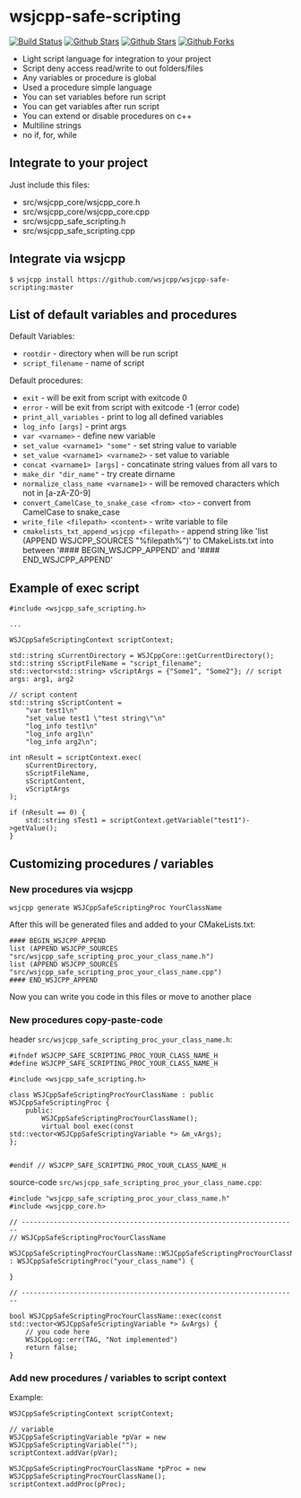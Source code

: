 # wsjcpp-safe-scripting

[![Build Status](https://api.travis-ci.org/wsjcpp/wsjcpp-safe-scripting.svg?branch=master)](https://travis-ci.org/wsjcpp/wsjcpp-safe-scripting) [![Github Stars](https://img.shields.io/github/stars/wsjcpp/wsjcpp-safe-scripting.svg?label=github%20%E2%98%85)](https://github.com/wsjcpp/wsjcpp-safe-scripting/stargazers) [![Github Stars](https://img.shields.io/github/contributors/wsjcpp/wsjcpp-safe-scripting.svg)](https://github.com/wsjcpp/wsjcpp-safe-scripting/) [![Github Forks](https://img.shields.io/github/forks/wsjcpp/wsjcpp-safe-scripting.svg?label=github%20forks)](https://github.com/wsjcpp/wsjcpp-safe-scripting/network/members)

* Light script language for integration to your project
* Script deny access read/write to out folders/files 
* Any variables or procedure is global
* Used a procedure simple language
* You can set variables before run script
* You can get variables after run script
* You can extend or disable procedures on c++ 
* Multiline strings
* no if, for, while

## Integrate to your project

Just include this files:

- src/wsjcpp_core/wsjcpp_core.h
- src/wsjcpp_core/wsjcpp_core.cpp
- src/wsjcpp_safe_scripting.h
- src/wsjcpp_safe_scripting.cpp

## Integrate via wsjcpp

```
$ wsjcpp install https://github.com/wsjcpp/wsjcpp-safe-scripting:master
```

## List of default variables and procedures

Default Variables:

- `rootdir` - directory when will be run script
- `script_filename` - name of script

Default procedures:

- `exit` - will be exit from script with exitcode 0
- `error` - will be exit from script with exitcode -1 (error code)
- `print_all_variables` - print to log all defined variables
- `log_info [args]` - print args
- `var <varname>` - define new variable
- `set_value <varname1> "some"` - set string value to variable
- `set_value <varname1> <varname2>` - set value to variable
- `concat <varname1> [args]` - concatinate string values from all vars to <varname1>
- `make_dir "dir_name"` - try create dirname
- `normalize_class_name <varname1>` - will be removed characters which not in [a-zA-Z0-9]
- `convert_CamelCase_to_snake_case <from> <to>` - convert from CamelCase to snake_case
- `write_file <filepath> <content>` - write variable to file
- `cmakelists_txt_append_wsjcpp <filepath>` - append string like 'list (APPEND WSJCPP_SOURCES "%filepath%")' to CMakeLists.txt into between '#### BEGIN_WSJCPP_APPEND' and '#### END_WSJCPP_APPEND'

## Example of exec script

```
#include <wsjcpp_safe_scripting.h>

...

WSJCppSafeScriptingContext scriptContext;

std::string sCurrentDirectory = WSJCppCore::getCurrentDirectory();
std::string sScriptFileName = "script_filename";
std::vector<std::string> vScriptArgs = {"Some1", "Some2"}; // script args: arg1, arg2

// script content
std::string sScriptContent = 
    "var test1\n"
    "set_value test1 \"test string\"\n"
    "log_info test1\n"
    "log_info arg1\n"
    "log_info arg2\n";

int nResult = scriptContext.exec(
    sCurrentDirectory, 
    sScriptFileName, 
    sScriptContent,
    vScriptArgs
);

if (nResult == 0) {
    std::string sTest1 = scriptContext.getVariable("test1")->getValue();
}
```

## Customizing procedures / variables

### New procedures via wsjcpp

```
wsjcpp generate WSJCppSafeScriptingProc YourClassName
```

After this will be generated files and added to your CMakeLists.txt:
```
#### BEGIN_WSJCPP_APPEND
list (APPEND WSJCPP_SOURCES "src/wsjcpp_safe_scripting_proc_your_class_name.h")
list (APPEND WSJCPP_SOURCES "src/wsjcpp_safe_scripting_proc_your_class_name.cpp")
#### END_WSJCPP_APPEND
```

Now you can write you code in this files or move to another place

### New procedures copy-paste-code

header `src/wsjcpp_safe_scripting_proc_your_class_name.h`:
```
#ifndef WSJCPP_SAFE_SCRIPTING_PROC_YOUR_CLASS_NAME_H
#define WSJCPP_SAFE_SCRIPTING_PROC_YOUR_CLASS_NAME_H

#include <wsjcpp_safe_scripting.h>

class WSJCppSafeScriptingProcYourClassName : public WSJCppSafeScriptingProc {
    public:
        WSJCppSafeScriptingProcYourClassName();
        virtual bool exec(const std::vector<WSJCppSafeScriptingVariable *> &m_vArgs);
};


#endif // WSJCPP_SAFE_SCRIPTING_PROC_YOUR_CLASS_NAME_H
```

source-code `src/wsjcpp_safe_scripting_proc_your_class_name.cpp`:
```
#include "wsjcpp_safe_scripting_proc_your_class_name.h"
#include <wsjcpp_core.h>

// ---------------------------------------------------------------------
// WSJCppSafeScriptingProcYourClassName

WSJCppSafeScriptingProcYourClassName::WSJCppSafeScriptingProcYourClassName() 
: WSJCppSafeScriptingProc("your_class_name") {

}

// ---------------------------------------------------------------------

bool WSJCppSafeScriptingProcYourClassName::exec(const std::vector<WSJCppSafeScriptingVariable *> &vArgs) {
    // you code here
    WSJCppLog::err(TAG, "Not implemented")
    return false;
}
```

### Add new procedures / variables to script context

Example:
```
WSJCppSafeScriptingContext scriptContext;

// variable
WSJCppSafeScriptingVariable *pVar = new WSJCppSafeScriptingVariable("");
scriptContext.addVar(pVar);

WSJCppSafeScriptingProcYourClassName *pProc = new WSJCppSafeScriptingProcYourClassName();
scriptContext.addProc(pProc);

```

